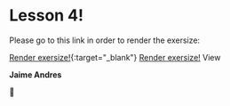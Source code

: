 # Lesson 4!

Please go to this link in order to render the exersize:

[Render exersize!](http://htmlpreview.github.com/?https://github.com/jaimeandrescatano/ekorre/blob/master/2017-Google-Developer-Challenge/Lesson-4/index.html){:target="_blank"}
<a href="http://htmlpreview.github.com/?https://github.com/jaimeandrescatano/ekorre/blob/master/2017-Google-Developer-Challenge/Lesson-4/index.html" target="_blank">Render exersize!</a>
View

**Jaime Andres**

:see_no_evil:

